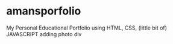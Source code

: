 # amansporfolio 
My Personal Educational Portfolio using HTML, CSS, (little bit of) JAVASCRIPT
adding photo div  
 
